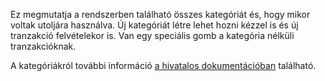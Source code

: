 Ez megmutatja a rendszerben található összes kategóriát és, hogy mikor voltak utoljára használva. Új kategóriát létre lehet hozni kézzel is és új tranzakció felvételekor is. Van egy speciális gomb a kategória nélküli tranzakcióknak.

A kategóriákról további információ [a hivatalos dokumentációban](https://firefly-iii.readthedocs.io/en/latest/concepts/categories.html) található.